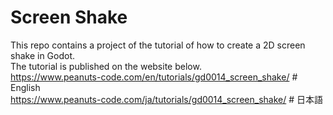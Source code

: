 # Screen Shake
This repo contains a project of the tutorial of how to create a 2D screen shake in Godot.<br>
The tutorial is published on the website below.<br>
https://www.peanuts-code.com/en/tutorials/gd0014_screen_shake/ # English<br>
https://www.peanuts-code.com/ja/tutorials/gd0014_screen_shake/ # 日本語<br>
